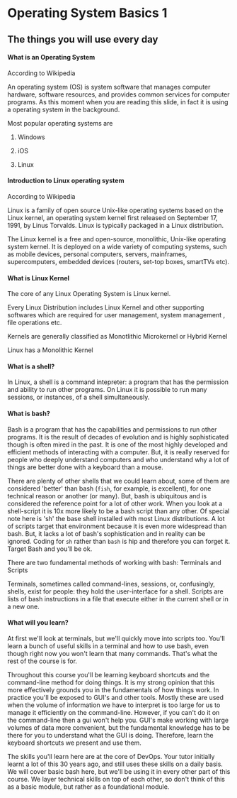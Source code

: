 # Operating System Basics 1

## The things you will use every day

#### What is an Operating System

According to Wikipedia 

An operating system (OS) is system software that manages computer hardware, software resources, and provides common services for computer programs. As this moment when you are reading this slide, in fact it is using a operating system in the background.

Most popular operating systems are  

1. Windows 

2. iOS

3. Linux

#### Introduction to Linux operating system

According to Wikipedia

Linux is a family of open source Unix-like operating systems based on the Linux kernel, an operating system kernel first released on September 17, 1991, by Linus Torvalds. Linux is typically packaged in a Linux distribution.

The Linux kernel is a free and open-source, monolithic, Unix-like operating system kernel. 
It is deployed on a wide variety of computing systems, such as mobile devices, personal computers, servers, mainframes, supercomputers, embedded devices (routers, set-top boxes, smartTVs etc).

#### What is Linux Kernel

The core of any Linux Operating System is Linux kernel.

Every Linux Distribution includes Linux Kernel and other supporting softwares which are required for user management, system management , file operations etc.

Kernels are generally classified as Monotlithic Microkernel or Hybrid Kernel

Linux has a Monolithic Kernel


#### What is a shell?
In Linux, a shell is a command intepreter: a program that has the permission and ability to run other programs. On Linux it is possible to run many sessions, or instances, of a shell simultaneously.

#### What is bash?
Bash is a program that has the capabilities and permissions to run other programs. It is the result of decades of evolution and is highly sophisticated though is often mired in the past. It is one of the most highly developed and efficient methods of interacting with a computer. But, it is really reserved for people who deeply understand computers and who understand why a lot of things are better done with a keyboard than a mouse.


There are plenty of other shells that we could learn about, some of them are considered 'better' than bash (`fish`, for example, is excellent), for one technical reason or another (or many). But, bash is ubiquitous and is considered the reference point for a lot of other work. When you look at a shell-script it is 10x more likely to be a bash script than any other. Of special note here is 'sh' the base shell installed with most Linux distributions. A lot of scripts target that environment because it is even more widespread than bash. But, it lacks a lot of bash's sophistication and in reality can be ignored. Coding for `sh` rather than `bash` is hip and therefore you can forget it. Target Bash and you'll be ok.

There are two fundamental methods of working with bash: Terminals and Scripts

Terminals, sometimes called command-lines, sessions, or, confusingly, shells, exist for people: they hold the user-interface for a shell. Scripts are lists of bash instructions in a file that execute either in the current shell or in a new one. 

#### What will you learn?
At first we'll look at terminals, but we'll quickly move into scripts too. You'll learn a bunch of useful skills in a terminal and how to use bash, even though right now you won't learn that many commands. That's what the rest of the course is for.

Throughout this course you'll be learning keyboard shortcuts and the command-line method for doing things. It is my strong opinion that this more effectively grounds you in the fundamentals of how things work. In practice you'll be exposed to GUI's and other tools. Mostly these are used when the volume of information we have to interpret is too large for us to manage it efficiently on the command-line. However, if you can't do it on the command-line then a gui won't help you. GUI's make working with large volumes of data more convenient, but the fundamental knowledge has to be there for you to understand what the GUI is doing. Therefore, learn the keyboard shortcuts we present and use them.

The skills you'll learn here are at the core of DevOps. Your tutor initially learnt a lot of this 30 years ago, and still uses these skills on a daily basis. We will cover basic bash here, but we'll be using it in every other part of this course. We layer technical skills on top of each other, so don't think of this as a basic module, but rather as a foundational module.
